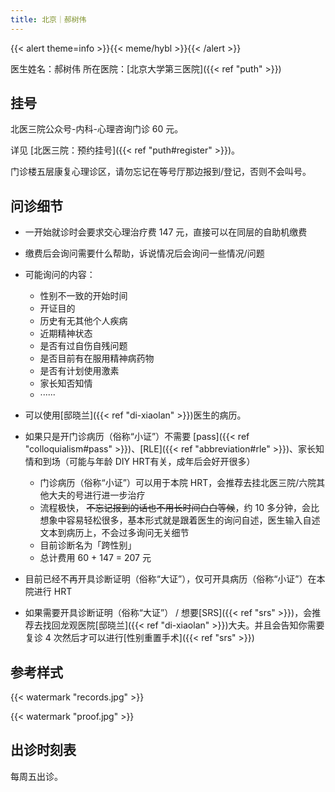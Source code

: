 ```yaml
---
title: 北京｜郝树伟
---
```


{{< alert theme=info >}}{{< meme/hybl >}}{{< /alert >}}

医生姓名：郝树伟
所在医院：[北京大学第三医院]({{< ref "puth" >}})

## 挂号

北医三院公众号-内科-心理咨询门诊 60 元。

详见 [北医三院：预约挂号]({{< ref "puth#register" >}})。

门诊楼五层康复心理诊区，请勿忘记在等号厅那边报到/登记，否则不会叫号。

## 问诊细节

<!-- - 一次性开证可能与 [pass]({{< ref "colloquialism#pass" >}})，[RLE]({{< ref "abbreviation#rle" >}})有关。-->
- 一开始就诊时会要求交心理治疗费 147 元，直接可以在同层的自助机缴费
- 缴费后会询问需要什么帮助，诉说情况后会询问一些情况/问题
- 可能询问的内容：
  - 性别不一致的开始时间
  - 开证目的
  - 历史有无其他个人疾病
  - 近期精神状态
  - 是否有过自伤自残问题
  - 是否目前有在服用精神病药物
  - 是否有计划使用激素
  - 家长知否知情
  - ······

- 可以使用[邸晓兰]({{< ref "di-xiaolan" >}})医生的病历。
- 如果只是开门诊病历（俗称“小证”）不需要 [pass]({{< ref "colloquialism#pass" >}})、[RLE]({{< ref "abbreviation#rle" >}})、家长知情和到场（可能与年龄 DIY HRT有关，成年后会好开很多）
  - 门诊病历（俗称“小证”）可以用于本院 HRT，会推荐去挂北医三院/六院其他大夫的号进行进一步治疗
  - 流程极快， ~~不忘记报到的话也不用长时间白白等候~~，约 10 多分钟，会比想象中容易轻松很多，基本形式就是跟着医生的询问自述，医生输入自述文本到病历上，不会过多询问无关细节
  - 目前诊断名为「跨性别」
  - 总计费用 60 + 147 = 207 元
- 目前已经不再开具诊断证明（俗称“大证”），仅可开具病历（俗称“小证”）在本院进行 HRT
- 如果需要开具诊断证明（俗称“大证”） / 想要[SRS]({{< ref "srs" >}})，会推荐去找回龙观医院[邸晓兰]({{< ref "di-xiaolan" >}})大夫。并且会告知你需要复诊 4 次然后才可以进行[性别重置手术]({{< ref "srs" >}})

## 参考样式

{{< watermark "records.jpg" >}}

{{< watermark "proof.jpg" >}}

## 出诊时刻表

每周五出诊。
